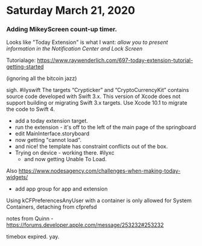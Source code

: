 # Saturday March 21, 2020

### Adding MikeyScreen count-up timer.

Looks like "Today Extension" is what I want: _allow you to present
information in the Notification Center and Lock Screen_

Tutorialage: https://www.raywenderlich.com/697-today-extension-tutorial-getting-started

(ignoring all the bitcoin jazz)

sigh. #ilyswift
    The targets “Crypticker” and “CryptoCurrencyKit” contains source
    code developed with Swift 3.x. This version of Xcode does not
    support building or migrating Swift 3.x targets. Use Xcode 10.1 to 
    migrate the code to Swift 4.

- add a today extension target.
- run the extension - it's off to the left of the main page of the springboard
- edit MainInterface.storyboard
- now getting "cannot load".
- and nice!  the template has constraint conflicts out of the box.
- Trying on device - working there.  #ilyxc
  - and now getting Unable To Load.


Also https://www.nodesagency.com/challenges-when-making-today-widgets/

- add app group for app and extension

Using kCFPreferencesAnyUser with a container is only allowed for System Containers, detaching from cfprefsd

notes from Quinn - https://forums.developer.apple.com/message/253232#253232

timebox expired.  yay.
